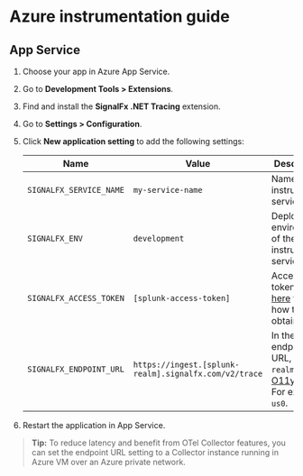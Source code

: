 # Azure instrumentation guide

## App Service

1. Choose your app in Azure App Service.

2. Go to **Development Tools > Extensions**.

3. Find and install the **SignalFx .NET Tracing** extension.

4. Go to **Settings > Configuration**.

5. Click **New application setting** to add the following settings:

   | Name | Value | Description |
   | - | - | - |
   | `SIGNALFX_SERVICE_NAME` | `my-service-name` | Name of the instrumented service. |
   | `SIGNALFX_ENV` | `development` | Deployment environment of the instrumented service. |
   | `SIGNALFX_ACCESS_TOKEN` | `[splunk-access-token]` | Access token. See [here](https://docs.splunk.com/Observability/admin/authentication-tokens/org-tokens.html) to learn how to obtain one. |
   | `SIGNALFX_ENDPOINT_URL` |  `https://ingest.[splunk-realm].signalfx.com/v2/trace` | In the endpoint URL, `splunk-realm` is the [O11y realm](https://dev.splunk.com/observability/docs/realms_in_endpoints). For example, `us0`. |

6. Restart the application in App Service.

> **Tip:** To reduce latency and benefit from OTel Collector features,
> you can set the endpoint URL setting to a Collector instance running
> in Azure VM over an Azure private network.
